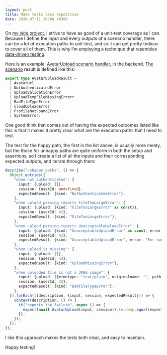 ```yaml
---
layout: post
title: Make tests less repetitive
date: 2020-07-11 16:04 +0300
---
```


On [my side project][0], I strive to have as good of a unit-test coverage as I can. Because I define the input and every outputs of a scenario handler, there can be a lot of execution paths to unit-test, and so it can get pretty tedious to cover all of them. This is why I’m employing a technique that resembles [data-driven testing][1].

[0]: https://github.com/gurdiga/repetitor.tsx
[1]: https://en.wikipedia.org/wiki/Data-driven_testing

Here is an example: [AvatarUpload scenario handler][2], in the backend. [The scenario][3] result is defined like this:

[2]: https://github.com/gurdiga/repetitor.tsx/blob/88b01dc/backend/src/ScenarioHandlers/AvatarUpload.ts
[3]: https://github.com/gurdiga/repetitor.tsx/blob/b1f6750/shared/src/Scenarios/AvatarUpload.ts#L14-L22

```ts
export type AvatarUploadResult =
  | AvatarUrl
  | NotAuthenticatedError
  | UploadValidationError
  | UploadTempFileMissingErrorr
  | BadFileTypeError
  | CloudUploadError
  | ProfileNotFoundError
  | SystemError;
```

One good think that comes out of having the expected outcomes listed like this is that it makes it pretty clear what are the execution paths that I need to test.

The test for the happy path, the first in the list above, is usually more meaty, but the those for unhappy paths are quite uniform in both the setup and assertions, so I create a list of all the inputs and their corresponding expected outputs, and iterate through them:

```ts
describe("unhappy paths", () => {
  Object.entries({
    "when not authenticated": {
      input: {upload: []},
      session: {userId: undefined},
      expectedResult: {kind: "NotAuthenticatedError"},
    },
    "when upload parsing reports FileTooLargeError": {
      input: {upload: {kind: "FileTooLargeError" as const}},
      session: {userId: 42},
      expectedResult: {kind: "FileTooLargeError"},
    },
    "when upload parsing reports UnacceptableUploadError": {
      input: {upload: {kind: "UnacceptableUploadError" as const, error: "For some reason"}},
      session: {userId: 42},
      expectedResult: {kind: "UnacceptableUploadError", error: "For some reason"},
    },
    "when upload is missing": {
      input: {upload: []},
      session: {userId: 42},
      expectedResult: {kind: "UploadMissingError"},
    },
    "when uploaded file is not a JPEG image": {
      input: {upload: [{mimetype: "text/plain", originalname: "", path: "", size: 0}]},
      session: {userId: 42},
      expectedResult: {kind: "BadFileTypeError"},
    },
  }).forEach(([description, {input, session, expectedResult}]) => {
    context(description, () => {
      it("reports the failure", async () => {
        expect(await AvatarUpload(input, session)).to.deep.equal(expectedResult);
      });
    });
  });
});
```

I like this approach makes the tests both clear, and easy to maintain.

Happy testing!
